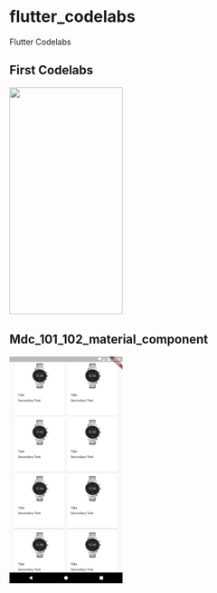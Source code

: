 # flutter_codelabs

Flutter Codelabs
## First Codelabs

<img src="https://github.com/omerates760/flutter_codelabs/blob/master/screens/firs_codelabs_screen.png" data-canonical-src="https://gyazo.com/eb5c5741b6a9a16c692170a41a49c858.png" width="200" height="400" />

## Mdc_101_102_material_component
<img src="https://github.com/omerates760/flutter_codelabs/blob/master/screens/cardviews.png" data-canonical-src="https://gyazo.com/eb5c5741b6a9a16c692170a41a49c858.png" width="200" height="400" />
